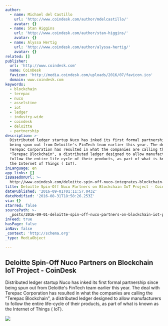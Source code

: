 ```yaml
---
author:
  - name: Michael del Castillo
    url: 'http://www.coindesk.com/author/mdelcastillo/'
    avatar: {}
  - name: Stan Higgins
    url: 'http://www.coindesk.com/author/stan-higgins/'
    avatar: {}
  - name: Alyssa Hertig
    url: 'http://www.coindesk.com/author/alyssa-hertig/'
    avatar: {}
related: []
publisher:
  url: 'http://www.coindesk.com'
  name: CoinDesk
  favicon: 'http://media.coindesk.com/uploads/2016/07/favicon.ico'
  domain: www.coindesk.com
keywords:
  - blockchain
  - terepac
  - nuco
  - asselstine
  - iot
  - ledger
  - industry-wide
  - coindesk
  - deloitte
  - partnership
description: >-
  Distributed ledger startup Nuco has inked its first formal partnership since
  being spun out from Deloitte's FinTech team earlier this year. The deal with
  Terepac Corporation has resulted in what the companies are calling the
  "Terepac Blockchain", a distributed ledger designed to allow manufacturers to
  follow the entire life-cycle of their products, as part of what is known as
  the Internet of Things ( IoT).
inLanguage: en
app_links: []
isBasedOnUrl: >-
  http://www.coindesk.com/deloitte-spin-off-nuco-integrates-blockchain-to-the-internet-of-things/
title: Deloitte Spin-Off Nuco Partners on Blockchain IoT Project - CoinDesk
datePublished: '2016-09-01T01:11:57.043Z'
dateModified: '2016-08-31T18:58:26.253Z'
via: {}
starred: false
sourcePath: >-
  _posts/2016-09-01-deloitte-spin-off-nuco-partners-on-blockchain-iot-project-.md
inFeed: true
hasPage: false
inNav: false
_context: 'http://schema.org'
_type: MediaObject

---
```

<article style=""><h1>Deloitte Spin-Off Nuco Partners on Blockchain IoT Project - CoinDesk</h1><p>Distributed ledger startup Nuco has inked its first formal partnership since being spun out from Deloitte's FinTech team earlier this year. The deal with Terepac Corporation has resulted in what the companies are calling the "Terepac Blockchain", a distributed ledger designed to allow manufacturers to follow the entire life-cycle of their products, as part of what is known as the Internet of Things ( IoT).</p><img src="https://media.coindesk.com/uploads/2016/08/internet-of-things-digital-e1472666316785.jpg" /></article>